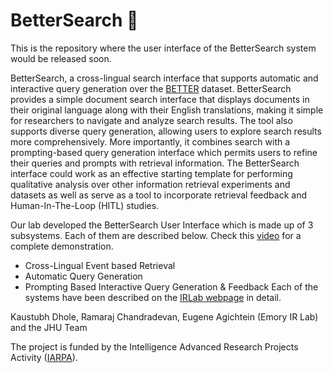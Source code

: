 # BetterSearch 🔎

This is the repository where the user interface of the BetterSearch system would be released soon.


BetterSearch, a cross-lingual search interface that supports automatic and interactive query generation over the [BETTER](https://www.iarpa.gov/research-programs/better) dataset. BetterSearch provides a simple document search interface that displays documents in their original language along with their English translations, making it simple for researchers to navigate and analyze search results. The tool also supports diverse query generation, allowing users to explore search results more comprehensively. More importantly, it combines search with a prompting-based query generation interface which permits users to refine their queries and prompts with retrieval information. The BetterSearch interface could work as an effective starting template for performing qualitative analysis over other information retrieval experiments and datasets as well as serve as a tool to incorporate retrieval feedback and Human-In-The-Loop (HITL) studies. 

Our lab developed the BetterSearch User Interface which is made up of 3 subsystems. Each of them are described below. Check this [video](https://youtu.be/d1bN6vcQ4Lc) for a complete demonstration.
- Cross-Lingual Event based Retrieval
- Automatic Query Generation
- Prompting Based Interactive Query Generation & Feedback
Each of the systems have been described on the [IRLab webpage](https://youtu.be/d1bN6vcQ4Lc) in detail.

Kaustubh Dhole, Ramaraj Chandradevan, Eugene Agichtein (Emory IR Lab) and the JHU Team

The project is funded by the Intelligence Advanced Research Projects Activity ([IARPA](https://www.iarpa.gov/)).
